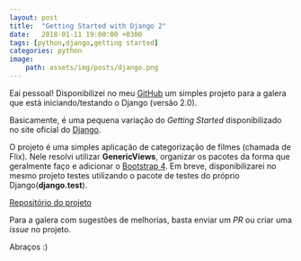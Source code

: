 ```yaml
---
layout: post
title:  "Getting Started with Django 2"
date:   2018-01-11 19:00:00 +0300
tags: [python,django,getting started]
categories: python
image:  
    path: assets/img/posts/django.png
---
```



Eai pessoal! Disponibilizei no meu [GitHub](https://github.com/marcospereirampj/) um simples projeto para a galera que está iniciando/testando o Django (versão 2.0).

Basicamente, é uma pequena variação do _Getting Started_ disponibilizado no site oficial do [Django](https://www.djangoproject.com/). 

O projeto é uma simples aplicação de categorização de filmes (chamada de Flix). Nele resolvi utilizar **GenericViews**, organizar os pacotes da forma que geralmente faço e adicionar o [Bootstrap 4](https://getbootstrap.com/). Em breve, disponibilizarei no mesmo projeto testes utilizando o pacote de testes do próprio Django(**django.test**).

[Repositório do projeto](https://github.com/marcospereirampj/django2-getting-started)

Para a galera com sugestões de melhorias, basta enviar um _PR_ ou criar uma _issue_ no projeto.

Abraços :) 
